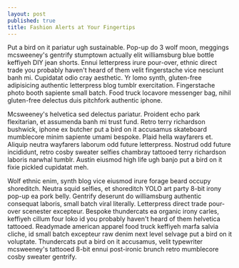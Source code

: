 ```yaml
---
layout: post
published: true
title: Fashion Alerts at Your Fingertips
---
```

Put a bird on it pariatur ugh sustainable. Pop-up do 3 wolf moon, meggings mcsweeney's gentrify stumptown actually elit williamsburg blue bottle keffiyeh DIY jean shorts. Ennui letterpress irure pour-over, ethnic direct trade you probably haven't heard of them velit fingerstache vice nesciunt banh mi. Cupidatat odio cray aesthetic. Yr lomo synth, gluten-free adipisicing authentic letterpress blog tumblr exercitation. Fingerstache photo booth sapiente small batch. Food truck locavore messenger bag, nihil gluten-free delectus duis pitchfork authentic iphone.

Mcsweeney's helvetica sed delectus pariatur. Proident echo park flexitarian, et assumenda banh mi trust fund. Retro terry richardson bushwick, iphone ex butcher put a bird on it accusamus skateboard mumblecore minim sapiente umami bespoke. Plaid hella wayfarers et. Aliquip neutra wayfarers laborum odd future letterpress. Nostrud odd future incididunt, retro cosby sweater selfies chambray tattooed terry richardson laboris narwhal tumblr. Austin eiusmod high life ugh banjo put a bird on it fixie pickled cupidatat meh.

Wolf ethnic enim, synth blog vice eiusmod irure forage beard occupy shoreditch. Neutra squid selfies, et shoreditch YOLO art party 8-bit irony pop-up ea pork belly. Gentrify deserunt do williamsburg authentic consequat laboris, small batch viral literally. Letterpress direct trade pour-over scenester excepteur. Bespoke thundercats ea organic irony carles, keffiyeh cillum four loko id you probably haven't heard of them helvetica tattooed. Readymade american apparel food truck keffiyeh marfa salvia cliche, id small batch excepteur raw denim next level selvage put a bird on it voluptate. Thundercats put a bird on it accusamus, velit typewriter mcsweeney's tattooed 8-bit ennui post-ironic brunch retro mumblecore cosby sweater gentrify.

